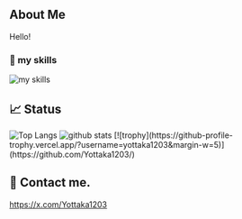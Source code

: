 ## About Me
Hello!<br>
### 🌱 my skills
<img alt="my skills" src="https://skillicons.dev/icons?theme=&perline=8&i=html,css,python,cs,bootstrap,figma,github,vscode,visualstudio,java" />

## 📈 Status
<img alt="Top Langs" src="https://github-readme-stats.vercel.app/api/top-langs/?username=yottaka1203&layout=compact&show_icons=true" />
<img alt="github stats" src="https://github-readme-stats.vercel.app/api?username=yottaka1203" />
[![trophy](https://github-profile-trophy.vercel.app/?username=yottaka1203&margin-w=5)](https://github.com/Yottaka1203/)

## 📨 Contact me.
https://x.com/Yottaka1203
